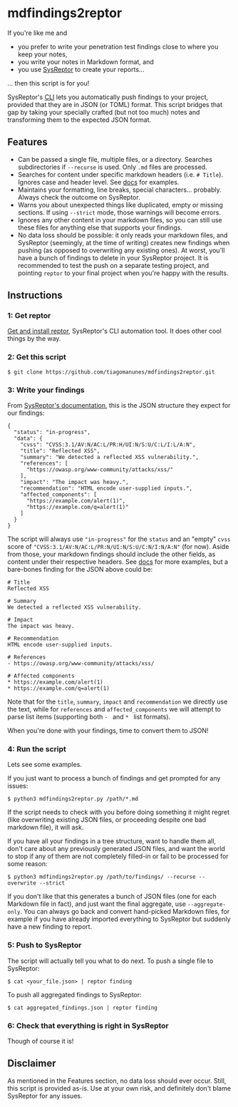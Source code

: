 # mdfindings2reptor
If you're like me and
- you prefer to write your penetration test findings close to where you keep your notes,
- you write your notes in Markdown format, and
- you use [SysReptor](https://docs.sysreptor.com/) to create your reports...

... then this script is for you!

SysReptor's [CLI](https://docs.sysreptor.com/cli/projects-and-templates/finding/) lets you automatically push findings to your project, provided that they are in JSON (or TOML) format.
This script bridges that gap by taking your specially crafted (but not too much) notes and transforming them to the expected JSON format.

## Features
- Can be passed a single file, multiple files, or a directory. Searches subdirectories if `--recurse` is used. Only `.md` files are processed.
- Searches for content under specific markdown headers (i.e. `# Title`). Ignores case and header level. See [docs](docs) for examples.
- Maintains your formatting, line breaks, special characters... probably. Always check the outcome on SysReptor.
- Warns you about unexpected things like duplicated, empty or missing sections. If using `--strict` mode, those warnings will become errors.
- Ignores any other content in your markdown files, so you can still use these files for anything else that supports your findings.
- No data loss should be possible: it only reads your markdown files, and SysReptor (seemingly, at the time of writing) creates new findings when pushing (as opposed to overwriting any existing ones). At worst, you'll have a bunch of findings to delete in your SysReptor project. It is recommended to test the push on a separate testing project, and pointing `reptor` to your final project when you're happy with the results.

## Instructions

### 1: Get reptor
[Get and install reptor](https://docs.sysreptor.com/cli/getting-started/), SysReptor's CLI automation tool. It does other cool things by the way.

### 2: Get this script
```
$ git clone https://github.com/tiagomanunes/mdfindings2reptor.git
```

### 3: Write your findings
From [SysReptor's documentation](https://docs.sysreptor.com/cli/projects-and-templates/finding/), this is the JSON structure they expect for our findings:
```
{
  "status": "in-progress",
  "data": {
    "cvss": "CVSS:3.1/AV:N/AC:L/PR:H/UI:N/S:U/C:L/I:L/A:N",
    "title": "Reflected XSS",
    "summary": "We detected a reflected XSS vulnerability.",
    "references": [
      "https://owasp.org/www-community/attacks/xss/"
    ],
    "impact": "The impact was heavy.",
    "recommendation": "HTML encode user-supplied inputs.",
    "affected_components": [
      "https://example.com/alert(1)",
      "https://example.com/q=alert(1)"
    ]
  }
}
```

The script will always use `"in-progress"` for the `status` and an "empty" `cvss` score of `"CVSS:3.1/AV:N/AC:L/PR:N/UI:N/S:U/C:N/I:N/A:N"` (for now). Aside from those, your markdown findings should include the other fields, as content under their respective headers. See [docs](docs) for more examples, but a bare-bones finding for the JSON above could be:

```
# Title
Reflected XSS

# Summary
We detected a reflected XSS vulnerability.

# Impact
The impact was heavy.

# Recommendation
HTML encode user-supplied inputs.

# References
- https://owasp.org/www-community/attacks/xss/

# Affected components
* https://example.com/alert(1)
* https://example.com/q=alert(1)
```

Note that for the `title`, `summary`, `impact` and `recommendation` we directly use the text, while for `references` and `affected_components` we will attempt to parse list items (supporting both `- ` and `* ` list formats).

When you're done with your findings, time to convert them to JSON!

### 4: Run the script
Lets see some examples. 

If you just want to process a bunch of findings and get prompted for any issues:
```
$ python3 mdfindings2reptor.py /path/*.md
```

If the script needs to check with you before doing something it might regret (like overwriting existing JSON files, or proceeding despite one bad markdown file), it will ask.

If you have all your findings in a tree structure, want to handle them all, don't care about any previously generated JSON files, and want the world to stop if any of them are not completely filled-in or fail to be processed for some reason:
```
$ python3 mdfindings2reptor.py /path/to/findings/ --recurse --overwrite --strict
```

If you don't like that this generates a bunch of JSON files (one for each Markdown file in fact), and just want the final aggregate, use `--aggregate-only`. You can always go back and convert hand-picked Markdown files, for example if you have already imported everything to SysReptor but suddenly have a new finding to report.

### 5: Push to SysReptor
The script will actually tell you what to do next.
To push a single file to SysReptor: 
```
$ cat <your_file.json> | reptor finding
```

To push all aggregated findings to SysReptor:
```
$ cat aggregated_findings.json | reptor finding
```


### 6: Check that everything is right in SysReptor
Though of course it is!

## Disclaimer
As mentioned in the Features section, no data loss should ever occur. Still, this script is provided as-is. Use at your own risk, and definitely don't blame SysReptor for any issues.
